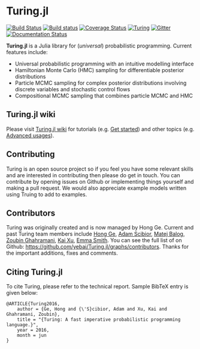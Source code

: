 # Turing.jl

[![Build Status](https://travis-ci.org/yebai/Turing.jl.svg?branch=master)](https://travis-ci.org/yebai/Turing.jl)
[![Build status](https://ci.appveyor.com/api/projects/status/fvgi21998e1tfx0d/branch/master?svg=true)](https://ci.appveyor.com/project/yebai/turing-jl/branch/master)
[![Coverage Status](https://coveralls.io/repos/github/yebai/Turing.jl/badge.svg?branch=master)](https://coveralls.io/github/yebai/Turing.jl?branch=master)
[![Turing](http://pkg.julialang.org/badges/Turing_0.5.svg)](http://pkg.julialang.org/?pkg=Turing)
[![Gitter](https://badges.gitter.im/gitterHQ/gitter.svg)](https://gitter.im/Turing-jl/Lobby?utm_source=badge&utm_medium=badge&utm_campaign=pr-badge)
[![Documentation Status](https://readthedocs.org/projects/turingjl/badge/?version=latest)](http://turingjl.readthedocs.io/?badge=latest)

**Turing.jl** is a Julia library for (_universal_) probabilistic programming. Current features include:

- Universal probabilistic programming with an intuitive modelling interface
- Hamiltonian Monte Carlo (HMC) sampling for differentiable posterior distributions
- Particle MCMC sampling for complex posterior distributions involving discrete variables and stochastic control flows
- Compositional MCMC sampling that combines particle MCMC and HMC

## Turing.jl wiki

Please visit [Turing.jl wiki](https://github.com/yebai/Turing.jl/wiki) for tutorials (e.g. [Get started](https://github.com/yebai/Turing.jl/wiki/Get-started)) and other topics (e.g. [Advanced usages](https://github.com/yebai/Turing.jl/wiki/Advanced-usages)).

## Contributing
Turing is an open source project so if you feel you have some relevant skills and are interested in contributing then please do get in touch. You can contribute by opening issues on Github or implementing things yourself and making a pull request. We would also appreciate example models written using Truing to add to examples.

## Contributors

Turing was originally created and is now managed by Hong Ge. Current and past Turing team members include [Hong Ge](http://mlg.eng.cam.ac.uk/hong/), [Adam Scibior](http://mlg.eng.cam.ac.uk/?portfolio=adam-scibior), [Matej Balog](http://mlg.eng.cam.ac.uk/?portfolio=matej-balog), [Zoubin Ghahramani](http://mlg.eng.cam.ac.uk/zoubin/), [Kai Xu](http://mlg.eng.cam.ac.uk/?portfolio=kai-xu), [Emma Smith](https://github.com/evsmithx). 
You can see the full list of on Github: https://github.com/yebai/Turing.jl/graphs/contributors. Thanks for the important additions, fixes and comments.


## Citing Turing.jl ##

To cite Turing, please refer to the technical report. Sample BibTeX entry is given below:

```
@ARTICLE{Turing2016,
    author = {Ge, Hong and {\'S}cibior, Adam and Xu, Kai and Ghahramani, Zoubin},
    title = "{Turing: A fast imperative probabilistic programming language.}",
    year = 2016,
    month = jun
}
```

